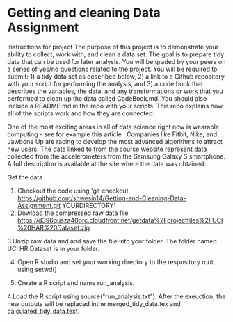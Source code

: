 # Getting and cleaning Data Assignment

Instructions for project
The purpose of this project is to demonstrate your ability to collect, work with, and clean a data set. The goal is to prepare tidy data that can be used for later analysis. You will be graded by your peers on a series of yes/no questions related to the project. You will be required to submit: 1) a tidy data set as described below, 2) a link to a Github repository with your script for performing the analysis, and 3) a code book that describes the variables, the data, and any transformations or work that you performed to clean up the data called CodeBook.md. You should also include a README.md in the repo with your scripts. This repo explains how all of the scripts work and how they are connected.

One of the most exciting areas in all of data science right now is wearable computing - see for example this article . Companies like Fitbit, Nike, and Jawbone Up are racing to develop the most advanced algorithms to attract new users. The data linked to from the course website represent data collected from the accelerometers from the Samsung Galaxy S smartphone. A full description is available at the site where the data was obtained:

Get the data
1. Checkout the code using 'git checkout https://github.com/shwesin14/Getting-and-Cleaning-Data-Assignment.git YOURDIRECTORY'
2. Dowload the compressed raw data file 
https://d396qusza40orc.cloudfront.net/getdata%2Fprojectfiles%2FUCI%20HAR%20Dataset.zip

3.Unzip raw data and and save the file into your folder. The folder named UCI HR Dataset is in your folder.

4. Open R studio and set your working directory to the respository root using setwd()

3. Create a R script and name run_analysis.

4.Load the R script using source("run_analysis.txt"). After the exeuction, the new outputs will be replaced inthe merged_tidy_data.tex and calculated_tidy_data.text.


